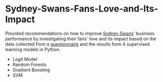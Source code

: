 # Sydney-Swans-Fans-Love-and-Its-Impact
Provided recommendations on how to improve [Sydney Swans](https://www.sydneyswans.com.au/)' business performance by investigating their fans' love and its impact based on the data collected from a [questionnaire](https://github.com/selinayanganlan/Sydney-Swans-Fans-Love-and-Its-Impact/blob/main/Sydney%20Swans%20Survey%20Questionnaire.pdf) and the results from 4 supervised learning models in Python.
- Logit Model
- Random Forests
- Gradient Boosting
- SVM
